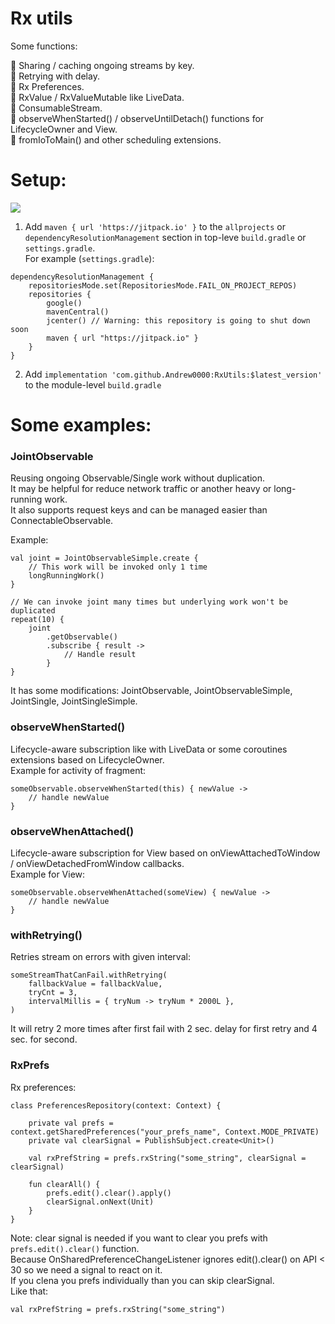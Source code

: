 # Rx utils  

Some functions:  

🔹 Sharing / caching ongoing streams by key.  
🔹 Retrying with delay.  
🔹 Rx Preferences.  
🔹 RxValue / RxValueMutable like LiveData.  
🔹 ConsumableStream.   
🔹 observeWhenStarted() / observeUntilDetach() functions for LifecycleOwner and View.  
🔹 fromIoToMain() and other scheduling extensions.  

# Setup:  

[![](https://jitpack.io/v/Andrew0000/RxUtils.svg)](https://jitpack.io/#Andrew0000/RxUtils)

1. Add `maven { url 'https://jitpack.io' }` to the `allprojects` or `dependencyResolutionManagement` section in top-leve `build.gradle` or `settings.gradle`.  
For example (`settings.gradle`):
```
dependencyResolutionManagement {
    repositoriesMode.set(RepositoriesMode.FAIL_ON_PROJECT_REPOS)
    repositories {
        google()
        mavenCentral()
        jcenter() // Warning: this repository is going to shut down soon
        maven { url "https://jitpack.io" }
    }
}
```
2. Add `implementation 'com.github.Andrew0000:RxUtils:$latest_version'` to the module-level `build.gradle`  

# Some examples:

### JointObservable  
Reusing ongoing Observable/Single work without duplication.  
It may be helpful for reduce network traffic or another heavy or long-running work.   
It also supports request keys and can be managed easier than ConnectableObservable.  

Example:  
```
val joint = JointObservableSimple.create { 
    // This work will be invoked only 1 time
    longRunningWork() 
}

// We can invoke joint many times but underlying work won't be duplicated
repeat(10) {
    joint
        .getObservable()
        .subscribe { result ->
            // Handle result
        }
}
```
It has some modifications: JointObservable, JointObservableSimple, JointSingle, JointSingleSimple.  

### observeWhenStarted()  
Lifecycle-aware subscription like with LiveData or some coroutines extensions based on LifecycleOwner.  
Example for activity of fragment:  
```
someObservable.observeWhenStarted(this) { newValue ->
    // handle newValue
}
```

### observeWhenAttached()  
Lifecycle-aware subscription for View based on onViewAttachedToWindow / onViewDetachedFromWindow callbacks.  
Example for View:  
```
someObservable.observeWhenAttached(someView) { newValue ->
    // handle newValue
}
```

### withRetrying()
Retries stream on errors with given interval:  
```
someStreamThatCanFail.withRetrying(
    fallbackValue = fallbackValue,
    tryCnt = 3,
    intervalMillis = { tryNum -> tryNum * 2000L },
)
```
It will retry 2 more times after first fail with 2 sec. delay for first retry and 4 sec. for second.

### RxPrefs
Rx preferences:  
```
class PreferencesRepository(context: Context) {

    private val prefs = context.getSharedPreferences("your_prefs_name", Context.MODE_PRIVATE)
    private val clearSignal = PublishSubject.create<Unit>()

    val rxPrefString = prefs.rxString("some_string", clearSignal = clearSignal)

    fun clearAll() {
        prefs.edit().clear().apply()
        clearSignal.onNext(Unit)
    }
}
```
Note: clear signal is needed if you want to clear you prefs with `prefs.edit().clear()` function.  
Because OnSharedPreferenceChangeListener ignores edit().clear() on API < 30 so we need a signal to react on it.  
If you clena you prefs individually than you can skip clearSignal.  
Like that:
```
val rxPrefString = prefs.rxString("some_string")
```
